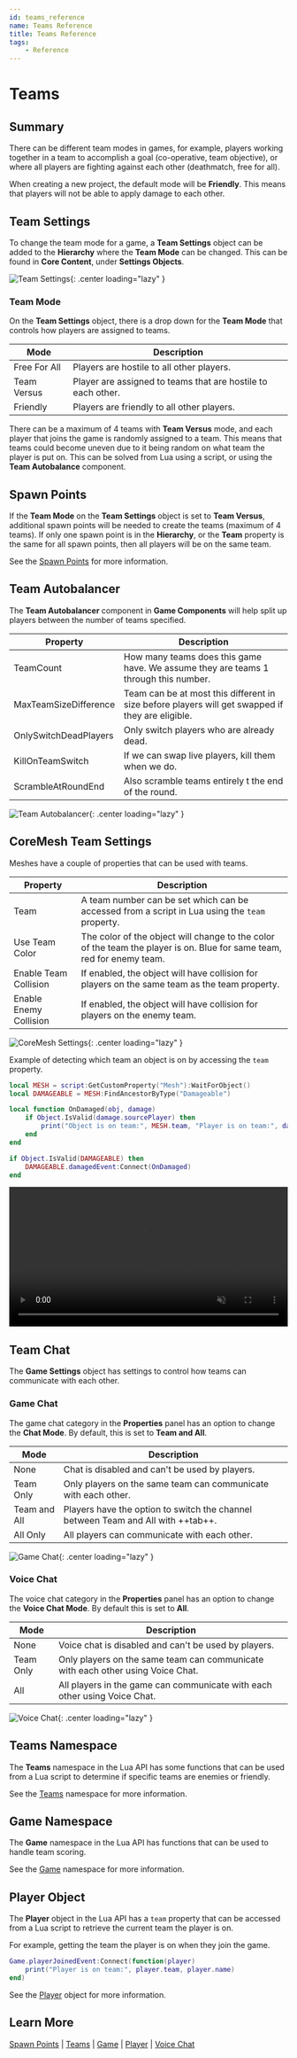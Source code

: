 ```yaml
---
id: teams_reference
name: Teams Reference
title: Teams Reference
tags:
    - Reference
---
```


# Teams

## Summary

There can be different team modes in games, for example, players working together in a team to accomplish a goal (co-operative, team objective), or where all players are fighting against each other (deathmatch, free for all).

When creating a new project, the default mode will be **Friendly**. This means that players will not be able to apply damage to each other.

## Team Settings

To change the team mode for a game, a **Team Settings** object can be added to the **Hierarchy** where the **Team Mode** can be changed. This can be found in **Core Content**, under **Settings Objects**.

![Team Settings](../img/Scenes/team_settings.png){: .center loading="lazy" }

### Team Mode

On the **Team Settings** object, there is a drop down for the **Team Mode** that controls how players are assigned to teams.

| Mode | Description |
| ---- | ----------- |
| Free For All | Players are hostile to all other players. |
| Team Versus | Player are assigned to teams that are hostile to each other. |
| Friendly | Players are friendly to all other players. |

There can be a maximum of 4 teams with **Team Versus** mode, and each player that joins the game is randomly assigned to a team. This means that teams could become uneven due to it being random on what team the player is put on. This can be solved from Lua using a script, or using the **Team Autobalance** component.

## Spawn Points

If the **Team Mode** on the **Team Settings** object is set to **Team Versus**, additional spawn points will be needed to create the teams (maximum of 4 teams). If only one spawn point is in the **Hierarchy**, or the **Team** property is the same for all spawn points, then all players will be on the same team.

See the [Spawn Points](/references/spawnpoints.md) for more information.

## Team Autobalancer

The **Team Autobalancer** component in **Game Components** will help split up players between the number of teams specified.

| Property | Description |
| ---- | ----------- |
| TeamCount | How many teams does this game have. We assume they are teams 1 through this number. |
| MaxTeamSizeDifference | Team can be at most this different in size before players will get swapped if they are eligible. |
| OnlySwitchDeadPlayers | Only switch players who are already dead. |
| KillOnTeamSwitch | If we can swap live players, kill them when we do. |
| ScrambleAtRoundEnd | Also scramble teams entirely t the end of the round. |

![Team Autobalancer](../img/Scenes/team_autobalancer.png){: .center loading="lazy" }

## CoreMesh Team Settings

Meshes have a couple of properties that can be used with teams.

| Property | Description |
| ---- | ----------- |
| Team | A team number can be set which can be accessed from a script in Lua using the `team` property. |
| Use Team Color | The color of the object will change to the color of the team the player is on. Blue for same team, red for enemy team. |
| Enable Team Collision | If enabled, the object will have collision for players on the same team as the team property. |
| Enable Enemy Collision | If enabled, the object will have collision for players on the enemy team. |

![CoreMesh Settings](../img/Scenes/mesh_settings.png){: .center loading="lazy" }

Example of detecting which team an object is on by accessing the `team` property.

```lua
local MESH = script:GetCustomProperty("Mesh"):WaitForObject()
local DAMAGEABLE = MESH:FindAncestorByType("Damageable")

local function OnDamaged(obj, damage)
    if Object.IsValid(damage.sourcePlayer) then
        print("Object is on team:", MESH.team, "Player is on team:", damage.sourcePlayer.team)
    end
end

if Object.IsValid(DAMAGEABLE) then
    DAMAGEABLE.damagedEvent:Connect(OnDamaged)
end
```

<div class="mt-video" style="width:100%">
    <video autoplay muted playsinline controls loop class="center" style="width:100%">
        <source src="/img/Teams/team_example.mp4" type="video/mp4" />
    </video>
</div>

## Team Chat

The **Game Settings** object has settings to control how teams can communicate with each other.

### Game Chat

The game chat category in the **Properties** panel has an option to change the **Chat Mode**. By default, this is set to **Team and All**.

| Mode | Description |
| ---- | ----------- |
| None | Chat is disabled and can't be used by players. |
| Team Only | Only players on the same team can communicate with each other. |
| Team and All | Players have the option to switch the channel between Team and All with ++tab++. |
| All Only | All players can communicate with each other. |

![Game Chat](../img/Scenes/game_chat.png){: .center loading="lazy" }

### Voice Chat

The voice chat category in the **Properties** panel has an option to change the **Voice Chat Mode**. By default this is set to **All**.

| Mode | Description |
| ---- | ----------- |
| None | Voice chat is disabled and can't be used by players. |
| Team Only | Only players on the same team can communicate with each other using Voice Chat. |
| All | All players in the game can communicate with each other using Voice Chat. |

![Voice Chat](../img/Scenes/voice_chat.png){: .center loading="lazy" }

## Teams Namespace

The **Teams** namespace in the Lua API has some functions that can be used from a Lua script to determine if specific teams are enemies or friendly.

See the [Teams](/api/teams.md) namespace for more information.

## Game Namespace

The **Game** namespace in the Lua API has functions that can be used to handle team scoring.

See the [Game](/api/game.md) namespace for more information.

## Player Object

The **Player** object in the Lua API has a `team` property that can be accessed from a Lua script to retrieve the current team the player is on.

For example, getting the team the player is on when they join the game.

```lua
Game.playerJoinedEvent:Connect(function(player)
    print("Player is on team:", player.team, player.name)
end)
```

See the [Player](/api/player.md) object for more information.

## Learn More

[Spawn Points](/references/spawnpoints.md) | [Teams](/api/teams.md) | [Game](/api/game.md) | [Player](/api/player.md) | [Voice Chat](/references/voice_chat.md)
